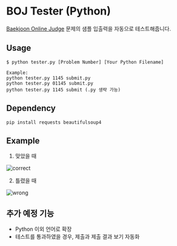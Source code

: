 # BOJ Tester (Python)
[Baekjoon Online Judge](https://www.acmicpc.net/) 문제의 샘플 입출력을 자동으로 테스트해줍니다. 

## Usage
```shell
$ python tester.py [Problem Number] [Your Python Filename]
```
```
Example:
python tester.py 1145 submit.py
python tester.py 01145 submit.py
python tester.py 1145 submit (.py 생략 가능)
```

## Dependency
```shell
pip install requests beautifulsoup4
```

## Example

1. 맞았을 때

![correct](https://user-images.githubusercontent.com/61629480/183429350-9ef6c3e2-aed8-41b7-a764-c42497e75132.png)

2. 틀렸을 때 

![wrong](https://user-images.githubusercontent.com/61629480/183429358-c8d24f50-8c3d-467c-aa35-62c1d57a6027.png)

## 추가 예정 기능
- Python 이외 언어로 확장
- 테스트를 통과하였을 경우, 제출과 제출 결과 보기 자동화
